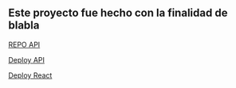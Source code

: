 ## Este proyecto fue hecho con la finalidad de blabla

[REPO API](https://github.com/isc-joserodriguez/C7-M3-API)

[Deploy API](https://c7-m3-api-pjmi.vercel.app/)

[Deploy React](https://mi-proyecto-tal.netlify.app/)

